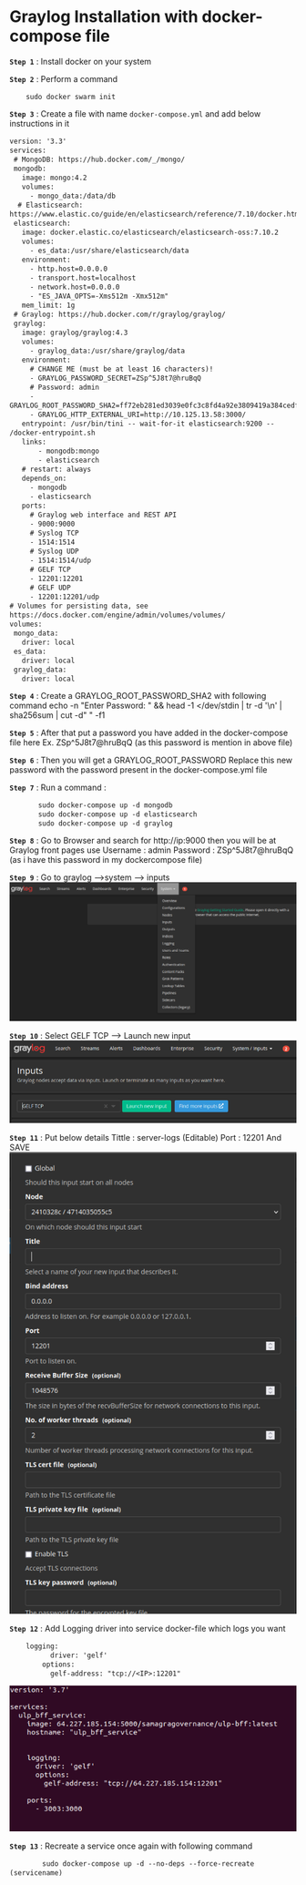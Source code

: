 
# Graylog Installation with docker-compose file 

**`Step 1`** : Install docker on your system 

**`Step 2`** : Perform a command 
```
    sudo docker swarm init
```
**`Step 3`** : Create a file with name `docker-compose.yml`  and add below instructions in it 

```
version: '3.3'
services:
 # MongoDB: https://hub.docker.com/_/mongo/
 mongodb:
   image: mongo:4.2
   volumes:
     - mongo_data:/data/db
  # Elasticsearch: https://www.elastic.co/guide/en/elasticsearch/reference/7.10/docker.html
 elasticsearch:
   image: docker.elastic.co/elasticsearch/elasticsearch-oss:7.10.2
   volumes:
     - es_data:/usr/share/elasticsearch/data
   environment:
     - http.host=0.0.0.0
     - transport.host=localhost
     - network.host=0.0.0.0
     - "ES_JAVA_OPTS=-Xms512m -Xmx512m"
   mem_limit: 1g
 # Graylog: https://hub.docker.com/r/graylog/graylog/
 graylog:
   image: graylog/graylog:4.3
   volumes:
     - graylog_data:/usr/share/graylog/data
   environment:
     # CHANGE ME (must be at least 16 characters)!
     - GRAYLOG_PASSWORD_SECRET=ZSp^5J8t7@hruBqQ
     # Password: admin
     - GRAYLOG_ROOT_PASSWORD_SHA2=ff72eb281ed3039e0fc3c8fd4a92e3809419a384cedff152ba518104d109ed9b
     - GRAYLOG_HTTP_EXTERNAL_URI=http://10.125.13.58:3000/
   entrypoint: /usr/bin/tini -- wait-for-it elasticsearch:9200 --  /docker-entrypoint.sh
   links:
       - mongodb:mongo
       - elasticsearch
   # restart: always
   depends_on:
     - mongodb
     - elasticsearch
   ports:
     # Graylog web interface and REST API
     - 9000:9000
     # Syslog TCP
     - 1514:1514
     # Syslog UDP
     - 1514:1514/udp
     # GELF TCP
     - 12201:12201
     # GELF UDP
     - 12201:12201/udp
# Volumes for persisting data, see https://docs.docker.com/engine/admin/volumes/volumes/
volumes:
 mongo_data:
   driver: local
 es_data:
   driver: local
 graylog_data:
   driver: local
```

**`Step 4`** : Create a GRAYLOG_ROOT_PASSWORD_SHA2 with following command 
echo -n "Enter Password: " && head -1 </dev/stdin | tr -d '\n' | sha256sum | cut -d" " -f1

**`Step 5`** : 
After that put a password you have added in the docker-compose file here 
Ex. ZSp^5J8t7@hruBqQ (as this password is mention in above file)

**`Step 6`** : Then you will get a GRAYLOG_ROOT_PASSWORD Replace this new password with the password present in the docker-compose.yml file

**`Step 7`** : 
	Run a command : 	
 ```      
        sudo docker-compose up -d mongodb
        sudo docker-compose up -d elasticsearch
        sudo docker-compose up -d graylog
```

**`Step 8`** : 
	Go to Browser and search for http://ip:9000 then you will be at Graylog front pages use 
Username : admin
Password : ZSp^5J8t7@hruBqQ (as i have this password in my dockercompose file)




**`Step 9`** : 
	Go to graylog —>system —> inputs
  ![graylog_image](../../static/graylog%20images/image1.png)


**`Step 10`** : 
	Select GELF TCP —> Launch new input
![graylog_image2](../../static/graylog%20images/image2.png)

**`Step 11`** : 
	Put below details 
	Tittle : server-logs (Editable)
	Port : 12201
	And SAVE
![graylog_image2](../../static/graylog%20images/image3.png)

**`Step 12`** : 
	Add Logging driver into service docker-file which logs you want 

```
	logging:
      	  driver: 'gelf'
        options:
          gelf-address: "tcp://<IP>:12201"
```
![graylog_image2](../../static/graylog%20images/image4.png)

**`Step 13`** :  Recreate a service once again with following command 

            sudo docker-compose up -d --no-deps --force-recreate (servicename)
